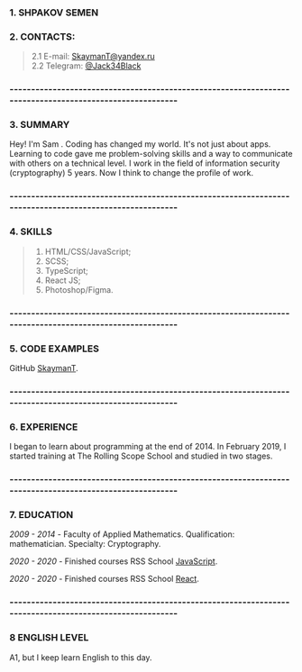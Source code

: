 ### 1. SHPAKOV SEMEN

### 2. CONTACTS:

> 2.1 E-mail: [SkaymanT@yandex.ru](mailto:SkaymanT@yandex.ru)  
>  2.2 Telegram: [@Jack34Black](https://t.me/Jack34Black)

### --------------------------------------------------------------------------------------------------------

### 3. SUMMARY

Hey! I'm Sam . Coding has changed my world. It's not just about apps. Learning to code gave me problem-solving skills and a way to communicate with others on a technical level.
I work in the field of information security (cryptography) 5 years. Now I think to change the profile of work.

### --------------------------------------------------------------------------------------------------------

### 4. SKILLS

> 1. HTML/CSS/JavaScript;
> 2. SCSS;
> 3. TypeScript;
> 4. React JS;
> 5. Photoshop/Figma.

### --------------------------------------------------------------------------------------------------------

### 5. CODE EXAMPLES

GitHub [SkaymanT](https://github.com/SkaymanT).

### --------------------------------------------------------------------------------------------------------

### 6. EXPERIENCE

I began to learn about programming at the end of 2014.
In February 2019, I started training at The Rolling Scope School and studied in two stages.

### --------------------------------------------------------------------------------------------------------

### 7. EDUCATION

_2009 - 2014_ - Faculty of Applied Mathematics. Qualification: mathematician. Specialty: Cryptography.

_2020 - 2020_ - Finished courses RSS School [JavaScript](https://app.rs.school/certificate/ylukmrad).

_2020 - 2020_ - Finished courses RSS School [React](https://app.rs.school/certificate/3q2v8m87).
### --------------------------------------------------------------------------------------------------------

### 8 ENGLISH LEVEL

A1, but I keep learn English to this day.
